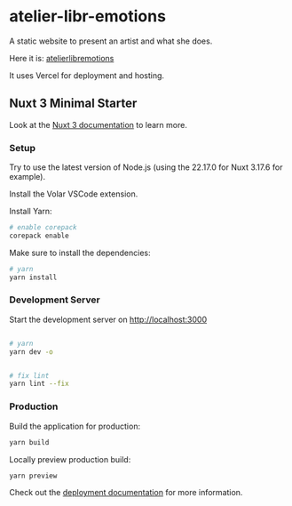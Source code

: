# atelier-libr-emotions

A static website to present an artist and what she does.

Here it is: [atelierlibremotions](https://atelierlibremotions.vercel.app/)

It uses Vercel for deployment and hosting.

## Nuxt 3 Minimal Starter

Look at the [Nuxt 3 documentation](https://nuxt.com/docs/getting-started/introduction) to learn more.

### Setup

Try to use the latest version of Node.js (using the 22.17.0 for Nuxt 3.17.6 for example).

Install the Volar VSCode extension.

Install Yarn:

```bash
# enable corepack
corepack enable
```

Make sure to install the dependencies:

```bash
# yarn
yarn install
```

### Development Server

Start the development server on <http://localhost:3000>

```bash

# yarn
yarn dev -o


# fix lint
yarn lint --fix
```

### Production

Build the application for production:

```bash
yarn build
```

Locally preview production build:

```bash
yarn preview
```

Check out the [deployment documentation](https://nuxt.com/docs/getting-started/deployment) for more information.
